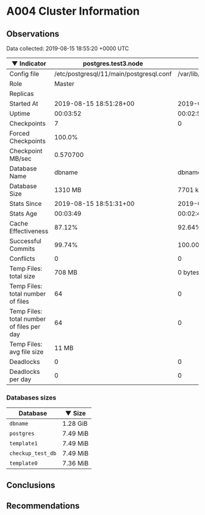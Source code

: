 # A004 Cluster Information #

## Observations ##
Data collected: 2019-08-15 18:55:20 +0000 UTC  

|&#9660;&nbsp;Indicator | postgres.test3.node | postgres.test1.node | postgres.test2.node |
|--------|-------|-------- |-------- |
|Config file |/etc/postgresql/11/main/postgresql.conf|/var/lib/postgresql/11/data1/postgresql.conf|/var/lib/postgresql/11/data2/postgresql.conf|
|Role |Master|<no value>|<no value>|
|Replicas ||<no value>|<no value>|
|Started At |2019-08-15&nbsp;18:51:28+00|2019-08-15 18:51:35+00|2019-08-15 18:51:39+00|
|Uptime |00:03:52|00:02:58|00:03:13|
|Checkpoints |7|0|0|
|Forced Checkpoints |100.0%|<no value>|<no value>|
|Checkpoint MB/sec |0.570700|<no value>|<no value>|
|Database Name |dbname|dbname|dbname|
|Database Size |1310&nbsp;MB|7701 kB|7685 kB|
|Stats Since |2019-08-15&nbsp;18:51:31+00|2019-08-15 18:51:46+00|2019-08-15 18:51:46+00|
|Stats Age |00:03:49|00:02:48|00:03:07|
|Cache Effectiveness |87.12%|92.64%|92.64%|
|Successful Commits |99.74%|100.00%|100.00%|
|Conflicts |0|0|0|
|Temp Files: total size |708&nbsp;MB|0 bytes|0 bytes|
|Temp Files: total number of files |64|0|0|
|Temp Files: total number of files per day |64|0|0|
|Temp Files: avg file size |11&nbsp;MB|<no value>|<no value>|
|Deadlocks |0|0|0|
|Deadlocks per day |0|0|0|


### Databases sizes ###

| Database | &#9660;&nbsp;Size |
|----------|--------|
| `dbname` | 1.28&nbsp;GiB |
| `postgres` | 7.49&nbsp;MiB |
| `template1` | 7.49&nbsp;MiB |
| `checkup_test_db` | 7.49&nbsp;MiB |
| `template0` | 7.36&nbsp;MiB |


## Conclusions ##


## Recommendations ##

